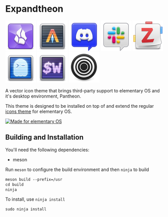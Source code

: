 # Expandtheon 

![Obsidian](./apps/48/obsidian.svg)
![Alacritty](./apps/48/alacritty.svg)
![Discord](./apps/48/discord.svg)
![Slack](./apps/48/slack.svg)
![Zotero](./apps/48/zotero.svg)
![Ghostty](./apps/48/ghostty.svg)
![WezTerm](./apps/48/wezterm.svg)
![Zen Browser](./apps/48/zen-browser.svg)

A vector icon theme that brings third-party support to elementary OS and it's
desktop environment, Pantheon.

This theme is designed to be installed on top of and extend the regular [icons theme](https://github.com/elementary/icons) for elementary OS.

  <a href="https://elementary.io">
    <img src="https://ellie-commons.github.io/community-badge.svg" alt="Made for elementary OS">
  </a>

## Building and Installation

You'll need the following dependencies:

* meson

Run `meson` to configure the build environment and then `ninja` to build

    meson build --prefix=/usr
    cd build
    ninja

To install, use `ninja install`

    sudo ninja install
